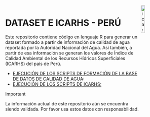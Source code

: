 <img alt="icarhs" src="input/Scripts/logo.png" align="right" width = 15%/>

# DATASET E ICARHS - PERÚ

Este repositorio contiene código en lenguaje R para generar un dataset formado a partir de información de calidad de agua reportada por la Autoridad Nacional del Agua. Así también, a partir de esa información se generan los valores de Índice de Calidad Ambiental de los Recursos Hídricos Superficiales (ICARHS) del país de Perú.

* [EJECUCIÓN DE LOS SCRIPTS DE FORMACIÓN DE LA BASE DE DATOS DE CALIDAD DE AGUA:](https://github.com/Bryan1qr/AGUA/blob/main/EJECUCION_DATASET.R)
* [EJECUCIÓN DE LOS SCRIPTS DE ICARHS:](https://github.com/Bryan1qr/AGUA/blob/main/EJECUCION_ICARHS.R)

<!--### :earth_americas: **Introducción** -->
> [!IMPORTANT]
> La información actual de este repositorio aún se encuentra siendo validada. Por favor usa estos datos con responsabilidad.

